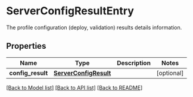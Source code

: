 # ServerConfigResultEntry

The profile configuration (deploy, validation) results details information. 
## Properties
Name | Type | Description | Notes
------------ | ------------- | ------------- | -------------
**config_result** | [**ServerConfigResult**](.md) |  | [optional] 

[[Back to Model list]](../README.md#documentation-for-models) [[Back to API list]](../README.md#documentation-for-api-endpoints) [[Back to README]](../README.md)


